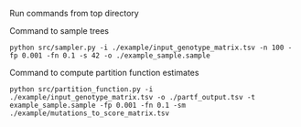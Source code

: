 Run commands from top directory

Command to sample trees

`python src/sampler.py -i ./example/input_genotype_matrix.tsv -n 100 -fp 0.001 -fn 0.1 -s 42 -o ./example_sample.sample`

Command to compute partition function estimates

`python src/partition_function.py -i ./example/input_genotype_matrix.tsv -o ./partf_output.tsv -t example_sample.sample -fp 0.001 -fn 0.1 -sm ./example/mutations_to_score_matrix.tsv`
